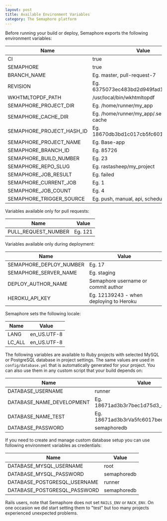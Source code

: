 ```yaml
---
layout: post
title: Available Environment Variables
category: The Semaphore platform
---
```


Before running your build or deploy, Semaphore exports the following environment variables:

<table class="table table-striped table-bordered">
  <thead>
    <tr>
      <th>Name</th>
      <th>Value</th>
    </tr>
  </thead>
  <tbody>
    <tr>
      <td>CI</td>
      <td>true</td>
    </tr>
    <tr>
      <td>SEMAPHORE</td>
      <td>true</td>
    </tr>
    <tr>
      <td>BRANCH_NAME</td>
      <td>Eg. master, pull-request-7</td>
    </tr>
    <tr>
      <td>REVISION</td>
      <td>Eg. 6375073ec483bd2d949fad188d1ab869</td>
    </tr>
    <tr>
      <td>WKHTMLTOPDF_PATH</td>
      <td>/usr/local/bin/wkhtmltopdf</td>
    </tr>
    <tr>
      <td>SEMAPHORE_PROJECT_DIR</td>
      <td>Eg. /home/runner/my_app</td>
    </tr>
    <tr>
      <td>SEMAPHORE_CACHE_DIR</td>
      <td>Eg. /home/runner/my_app/.semaphore-cache</td>
    </tr>
    <tr>
      <td>SEMAPHORE_PROJECT_HASH_ID</td>
      <td>Eg. 18670db3bd1c017cb5fc6013bec1d75d3</td>
    </tr>
    <tr>
      <td>SEMAPHORE_PROJECT_NAME</td>
      <td>Eg. Base-app</td>
    </tr>
    <tr>
      <td>SEMAPHORE_BRANCH_ID</td>
      <td>Eg. 85726</td>
    <tr>
      <td>SEMAPHORE_BUILD_NUMBER</td>
      <td>Eg. 23</td>
    </tr>
    <tr>
      <td>SEMAPHORE_REPO_SLUG</td>
      <td>Eg. rastasheep/my_project</td>
    </tr>
    <tr>
      <td>SEMAPHORE_JOB_RESULT</td>
      <td>Eg. failed</td>
    </tr>
    <tr>
      <td>SEMAPHORE_CURRENT_JOB</td>
      <td>Eg. 1</td>
    </tr>
    <tr>
      <td>SEMAPHORE_JOB_COUNT</td>
      <td>Eg. 4</td>
    </tr>
    <tr>
      <td>SEMAPHORE_TRIGGER_SOURCE</td>
      <td>Eg. push, manual, api,  scheduler</td>
    </tr>
  </tbody>
</table>

Variables available only for pull requests:

<table class="table table-striped table-bordered">
  <thead>
    <tr>
      <th>Name</th>
      <th>Value</th>
    </tr>
  </thead>
  <tbody>
    <tr>
      <td>PULL_REQUEST_NUMBER</td>
      <td>Eg. 121</td>
    </tr>
  </tbody>
</table>

Variables available only during deployment:

<table class="table table-striped table-bordered">
  <thead>
    <tr>
      <th>Name</th>
      <th>Value</th>
    </tr>
  </thead>
  <tbody>
    <tr>
      <td>SEMAPHORE_DEPLOY_NUMBER</td>
      <td>Eg. 17</td>
    </tr>
    <tr>
      <td>SEMAPHORE_SERVER_NAME</td>
      <td>Eg. staging</td>
    </tr>
    <tr>
      <td>DEPLOY_AUTHOR_NAME</td>
      <td>Semaphore username or commit author</td>
    </tr>
    <tr>
      <td>HEROKU_API_KEY</td>
      <td>Eg. 12139243 - when deploying to Heroku</td>
    </tr>
  </tbody>
</table>

Semaphore sets the following locale:

<table class="table table-striped table-bordered">
  <thead>
    <tr>
      <th>Name</th>
      <th>Value</th>
    </tr>
  </thead>
  <tbody>
    <tr>
      <td>LANG</td>
      <td>en_US.UTF-8</td>
    </tr>
    <tr>
      <td>LC_ALL</td>
      <td>en_US.UTF-8</td>
    </tr>
  </tbody>
</table>

The following variables are available to Ruby projects with selected MySQL or PostgreSQL database in project settings. The same values are used in `config/database.yml` that is automatically generated for your project. You can also use them in any custom script that your build depends on:

<table class="table table-striped table-bordered">
  <thead>
    <tr>
      <th>Name</th>
      <th>Value</th>
    </tr>
  </thead>
  <tbody>
    <tr>
      <td>DATABASE_USERNAME</td>
      <td>runner</td>
    </tr>
    <tr>
      <td>DATABASE_NAME_DEVELOPMENT</td>
      <td>Eg. 18671ad3b3r7bec1d75d3_development</td>
    </tr>
    <tr>
      <td>DATABASE_NAME_TEST</td>
      <td>Eg. 18671ad3b3rVa5fc6017bec1d75d3_test</td>
    </tr>
    <tr>
      <td>DATABASE_PASSWORD</td>
      <td>semaphoredb</td>
    </tr>
  </tbody>
</table>

If you need to create and manage custom database setup you can use following environment variables as credentials:

<table class="table table-striped table-bordered">
  <thead>
    <tr>
      <th>Name</th>
      <th>Value</th>
    </tr>
  </thead>
  <tbody>
    <tr>
      <td>DATABASE_MYSQL_USERNAME</td>
      <td>root</td>
    </tr>
    <tr>
      <td>DATABASE_MYSQL_PASSWORD</td>
      <td>semaphoredb</td>
    </tr>
    <tr>
      <td>DATABASE_POSTGRESQL_USERNAME</td>
      <td>runner</td>
    </tr>
    <tr>
      <td>DATABASE_POSTGRESQL_PASSWORD</td>
      <td>semaphoredb</td>
    </tr>
  </tbody>
</table>

Rails users, note that Semaphore does not set `RAILS_ENV` or `RACK_ENV`.
On one occasion we did start setting them to "test" but too many projects
experienced unexpected problems.
